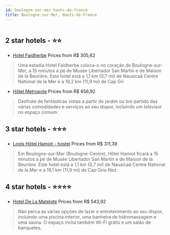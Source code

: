 ```yaml
---
id: boulogne-sur-mer-hauts-de-france
title: Boulogne-sur-Mer, Hauts-de-France
---
```


<center><img src="https://i.travelapi.com/hotels/23000000/22490000/22485000/22484947/d2b0921c_z.jpg" alt="" /></center>


##  2 star hotels - ⭐️⭐️

-    [Hotel Faidherbe](https://us.hurb.com/hotels/boulogne-sur-mer/hotel-faidherbe-HT-BR06?cmp=18055) Prices from R$ 305,62
   > Uma estadia Hotel Faidherbe coloca-o no coração de Boulogne-sur-Mer, a 15 minutos a pé de Musée Libertador San Martin e de Maison de la Beurière. Este hotel está a 1,1 km (0,7 mi) de Nausicaä Centre National de la Mer e a 19,2 km (11,9 mi) de Cap Gri
-    [Hôtel Metropole](https://us.hurb.com/hotels/boulogne-sur-mer/hotel-metropole-HT-UQQ2?cmp=18055) Prices from R$ 656,92
   > Desfrute de fantásticas vistas a partir do jardim ou tire partido das várias comodidades e serviços ao seu dispor, incluindo um televisor no espaço comum.

##  3 star hotels - ⭐️⭐️⭐️

-    [Logis Hôtel Hamiot - hostel](https://us.hurb.com/hotels/boulogne-sur-mer/logis-hotel-hamiot-hostel-HT-50IC?cmp=18055) Prices from R$ 311,39
   > Em Boulogne-sur-Mer (Boulogne-Centre), Hôtel Hamiot ficará a 15 minutos a pé de Musée Libertador San Martin e de Maison de la Beurière. Este hotel está a 1,1 km (0,7 mi) de Nausicaä Centre National de la Mer e a 19,1 km (11,9 mi) de Cap Gris-Nez.

##  4 star hotels - ⭐️⭐️⭐️⭐️

-    [Hotel De La Matelote](https://us.hurb.com/hotels/boulogne-sur-mer/hotel-de-la-matelote-HT-6UV3?cmp=18055) Prices from R$ 543,92
   > Não perca as várias opções de lazer e entretenimento ao seu dispor, incluindo uma piscina interior, uma banheira de hidromassagem e uma sauna. O espaço inclui também Wi-Fi grátis e um salão de banquetes.
